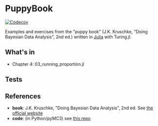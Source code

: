 # PuppyBook

[![Codecov](https://codecov.io/gh/alesasse/PuppyBook.jl/branch/master/graph/badge.svg)](https://codecov.io/gh/alesasse/PuppyBook.jl)

Examples and exercises from the "puppy book" (J.K. Kruschke, "Doing Bayesian Data Analysis", 2nd ed.) written in [Julia](https://julialang.org/) with Turing.jl.


## What's in
* Chapter 4: 03_running_proportion.jl


## Tests

References
-------------
* **book**: J.K. Kruschke, "Doing Bayesian Data Analysis", 2nd ed. See [the official website](https://sites.google.com/site/doingbayesiandataanalysis/)
* **code**: (in Python/pyMC3) see [this repo](https://github.com/aloctavodia/Doing_bayesian_data_analysis)